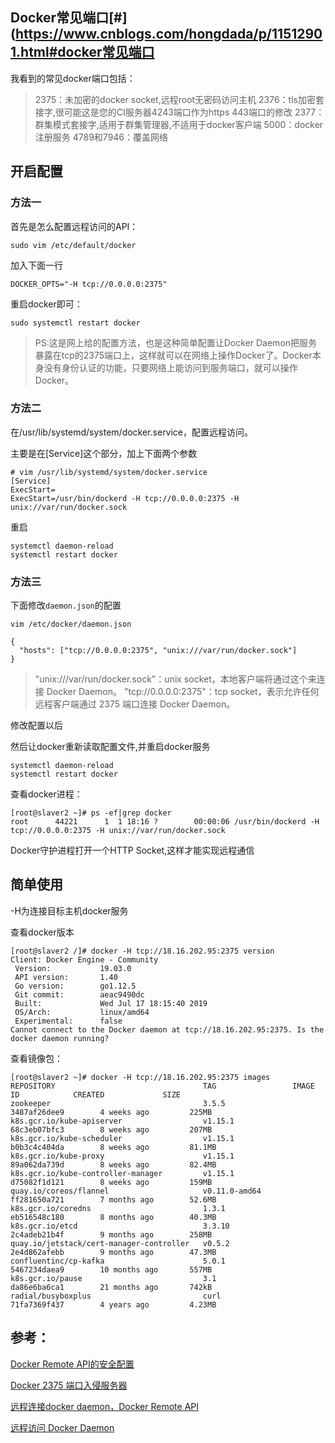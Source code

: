## Docker常见端口[#](https://www.cnblogs.com/hongdada/p/11512901.html#docker常见端口

我看到的常见docker端口包括：

> 2375：未加密的docker socket,远程root无密码访问主机
> 2376：tls加密套接字,很可能这是您的CI服务器4243端口作为https 443端口的修改
> 2377：群集模式套接字,适用于群集管理器,不适用于docker客户端
> 5000：docker注册服务
> 4789和7946：覆盖网络

## 开启配置

### 方法一

首先是怎么配置远程访问的API：

```
sudo vim /etc/default/docker
```

加入下面一行

```
DOCKER_OPTS="-H tcp://0.0.0.0:2375"
```

重启docker即可：

```
sudo systemctl restart docker
```

> PS:这是网上给的配置方法，也是这种简单配置让Docker Daemon把服务暴露在tcp的2375端口上，这样就可以在网络上操作Docker了。Docker本身没有身份认证的功能，只要网络上能访问到服务端口，就可以操作Docker。

### 方法二

在/usr/lib/systemd/system/docker.service，配置远程访问。

主要是在[Service]这个部分，加上下面两个参数

```
# vim /usr/lib/systemd/system/docker.service
[Service]
ExecStart=
ExecStart=/usr/bin/dockerd -H tcp://0.0.0.0:2375 -H unix://var/run/docker.sock
```

重启

```
systemctl daemon-reload
systemctl restart docker
```

### 方法三

下面修改`daemon.json`的配置

```
vim /etc/docker/daemon.json

{
  "hosts": ["tcp://0.0.0.0:2375", "unix:///var/run/docker.sock"]
}
```

> "unix:///var/run/docker.sock"：unix socket，本地客户端将通过这个来连接 Docker Daemon。
> "tcp://0.0.0.0:2375"：tcp socket，表示允许任何远程客户端通过 2375 端口连接 Docker Daemon。

修改配置以后

然后让docker重新读取配置文件,并重启docker服务

```
systemctl daemon-reload
systemctl restart docker
```

查看docker进程：

```
[root@slaver2 ~]# ps -ef|grep docker
root      44221      1  1 18:16 ?        00:00:06 /usr/bin/dockerd -H tcp://0.0.0.0:2375 -H unix://var/run/docker.sock
```

Docker守护进程打开一个HTTP Socket,这样才能实现远程通信

## 简单使用

-H为连接目标主机docker服务

查看docker版本

```
[root@slaver2 /]# docker -H tcp://18.16.202.95:2375 version
Client: Docker Engine - Community
 Version:           19.03.0
 API version:       1.40
 Go version:        go1.12.5
 Git commit:        aeac9490dc
 Built:             Wed Jul 17 18:15:40 2019
 OS/Arch:           linux/amd64
 Experimental:      false
Cannot connect to the Docker daemon at tcp://18.16.202.95:2375. Is the docker daemon running?
```

查看镜像包：

```
[root@slaver2 ~]# docker -H tcp://18.16.202.95:2375 images
REPOSITORY                                 TAG                 IMAGE ID            CREATED             SIZE
zookeeper                                  3.5.5               3487af26dee9        4 weeks ago         225MB
k8s.gcr.io/kube-apiserver                  v1.15.1             68c3eb07bfc3        8 weeks ago         207MB
k8s.gcr.io/kube-scheduler                  v1.15.1             b0b3c4c404da        8 weeks ago         81.1MB
k8s.gcr.io/kube-proxy                      v1.15.1             89a062da739d        8 weeks ago         82.4MB
k8s.gcr.io/kube-controller-manager         v1.15.1             d75082f1d121        8 weeks ago         159MB
quay.io/coreos/flannel                     v0.11.0-amd64       ff281650a721        7 months ago        52.6MB
k8s.gcr.io/coredns                         1.3.1               eb516548c180        8 months ago        40.3MB
k8s.gcr.io/etcd                            3.3.10              2c4adeb21b4f        9 months ago        258MB
quay.io/jetstack/cert-manager-controller   v0.5.2              2e4d862afebb        9 months ago        47.3MB
confluentinc/cp-kafka                      5.0.1               5467234daea9        10 months ago       557MB
k8s.gcr.io/pause                           3.1                 da86e6ba6ca1        21 months ago       742kB
radial/busyboxplus                         curl                71fa7369f437        4 years ago         4.23MB
```

## 参考：

[Docker Remote API的安全配置](https://p0sec.net/index.php/archives/115/)

[Docker 2375 端口入侵服务器](http://www.dockerinfo.net/1416.html)

[远程连接docker daemon，Docker Remote API](https://deepzz.com/post/dockerd-and-docker-remote-api.html)

[远程访问 Docker Daemon](https://blog.csdn.net/cao0507/article/details/83043485)